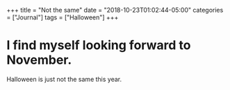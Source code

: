 +++
title = "Not the same"
date = "2018-10-23T01:02:44-05:00"
categories = ["Journal"]
tags = ["Halloween"]
+++
# I find myself looking forward to November. 

Halloween is just not the same this year.